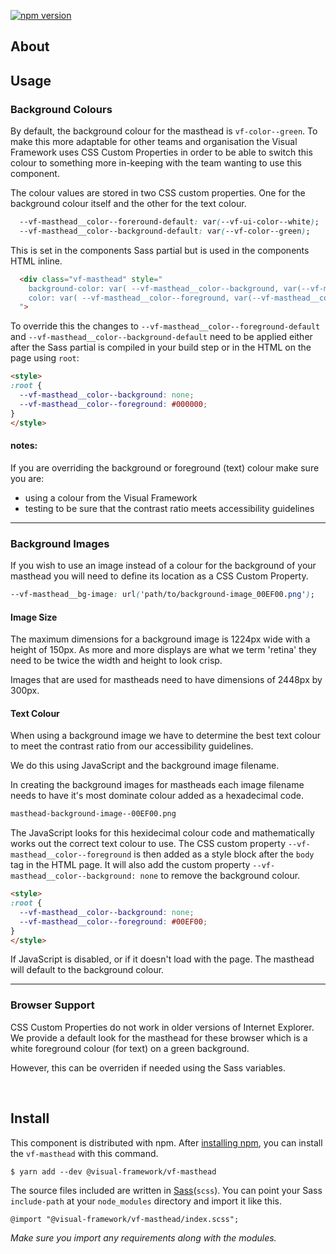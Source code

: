 [![npm version](https://badge.fury.io/js/%40visual-framework%2Fvf-masthead.svg)](https://badge.fury.io/js/%40visual-framework%2Fvf-masthead)

## About

## Usage

### Background Colours

By default, the background colour for the masthead is `vf-color--green`. To make this more adaptable for other teams and organisation the Visual Framework uses CSS Custom Properties in order to be able to switch this colour to something more in-keeping with the team wanting to use this component.

The colour values are stored in two CSS custom properties. One for the background colour itself and the other for the text colour.

```css
  --vf-masthead__color--foreround-default: var(--vf-ui-color--white);
  --vf-masthead__color--background-default: var(--vf-color--green);
```

This is set in the components Sass partial but is used in the components HTML inline.

```html
  <div class="vf-masthead" style="
    background-color: var( --vf-masthead__color--background, var(--vf-masthead__color--background-default) );
    color: var( --vf-masthead__color--foreground, var(--vf-masthead__color--foreround-default) );
  ">
```

To override this the changes to `--vf-masthead__color--foreground-default` and `--vf-masthead__color--background-default` need to be applied either after the Sass partial is compiled in your build step or in the HTML on the page using `root`:

```html
<style>
:root {
  --vf-masthead__color--background: none;
  --vf-masthead__color--foreground: #000000;
}
</style>
```

#### notes:

If you are overriding the background or foreground (text) colour make sure you are:

- using a colour from the Visual Framework
- testing to be sure that the contrast ratio meets accessibility guidelines

---

### Background Images

If you wish to use an image instead of a colour for the background of your masthead you will need to define its location as a CSS Custom Property.

```css
--vf-masthead__bg-image: url('path/to/background-image_00EF00.png');
```

#### Image Size

The maximum dimensions for a background image is 1224px wide with a height of 150px. As more and more displays are what we term 'retina' they need to be twice the width and height to look crisp.

Images that are used for mastheads need to have dimensions of 2448px by 300px.

#### Text Colour

When using a background image we have to determine the best text colour to meet the contrast ratio from our accessibility guidelines.

We do this using JavaScript and the background image filename.

In creating the background images for mastheads each image filename needs to have it's most dominate colour added as a hexadecimal code.

```bash
masthead-background-image--00EF00.png
```

The JavaScript looks for this hexidecimal colour code and mathematically works out the correct text colour to use. The CSS custom property `--vf-masthead__color--foreground` is then added as a style block after the `body` tag in the HTML page. It will also add the custom property `--vf-masthead__color--background: none` to remove the background colour.

```html
<style>
:root {
  --vf-masthead__color--background: none;
  --vf-masthead__color--foreground: #00EF00;
}
</style>
```

If JavaScript is disabled, or if it doesn't load with the page. The masthead will default to the background colour.

---

### Browser Support

CSS Custom Properties do not work in older versions of Internet Explorer. We provide a default look for the masthead for these browser which is a white foreground colour (for text) on a green background.

However, this can be overriden if needed using the Sass variables.

<br>

## Install

This component is distributed with npm. After [installing npm](https://www.npmjs.com/get-npm), you can install the `vf-masthead` with this command.

```
$ yarn add --dev @visual-framework/vf-masthead
```

The source files included are written in [Sass](http://sass-lang.com)(`scss`). You can point your Sass `include-path` at your `node_modules` directory and import it like this.

```
@import "@visual-framework/vf-masthead/index.scss";
```

_Make sure you import any requirements along with the modules._
